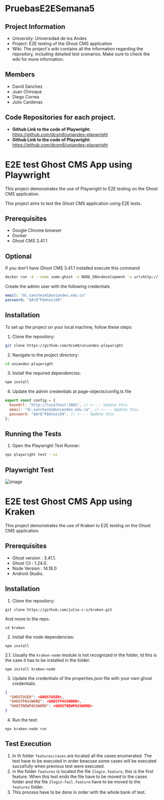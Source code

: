 # PruebasE2ESemana5
## Project Information

- University: Universidad de los Andes
- Project: E2E testing of the Ghost CMS application
- Wiki: The project's wiki contains all the information regarding the repository, including detailed test scenarios. Make sure to check the wiki for more information.
## Members

- David Sánchez
- Juan Chiroque
- Diego Correa
- Julio Cardenas

## Code Repositories for each project.
- **Github Link to the code of Playwright:** https://github.com/dcsm8/uniandes-playwright
- **Github Link to the code of Playwright:** https://github.com/dcsm8/uniandes-playwright

# E2E test Ghost CMS App using Playwright

This project demonstrates the use of Playwright to E2E testing on the Ghost CMS application.

This project aims to test the Ghost CMS application using E2E tests.

## Prerequisites

- Google Chrome browser
- Docker
- Ghost CMS 3.41.1

## Optional

If you don't have Ghost CMS 3.41.1 installed execute this command

```bash
docker run -d --name some-ghost -e NODE_ENV=development -e url=http://localhost:3001 -p 3001:2368 ghost:3.41.1
```

Create the admin user with the following credentials

```yaml
email: "dc.sanchezm1@uniandes.edu.co"
password: "$ArQ^P$Unuzj69"
```

## Installation

To set up the project on your local machine, follow these steps:

1. Clone the repository:

```bash
git clone https://github.com/dcsm8/uniandes-playwright
```

2. Navigate to the project directory:

```bash
cd uniandes-playwright
```

3. Install the required dependencies:

```bash
npm install
```

4. Update the admin credentials at page-objects/config.ts file

```javascript
export const config = {
  baseUrl: "http://localhost:3001", // <---- Update this
  email: "dc.sanchezm1@uniandes.edu.co", // <---- Update this
  password: "$ArQ^P$Unuzj69", // <---- Update this
};
```

## Running the Tests

1. Open the Playwright Test Runner:

```bash
npx playwright test --ui
```
## Playwright Test

![image](https://user-images.githubusercontent.com/124226083/236722304-27b6193d-e8a3-4d48-a919-dbc648fea743.png)


# E2E test Ghost CMS App using Kraken
This project demonstrates the use of Kraken to E2E testing on the Ghost CMS application.

## Prerequisites

- Ghost version :  3.41.1.
- Ghost Cli : 1.24.0.
- Node Version : 14.18.0
- Android Studio.

## Installation

1. Clone the repository:

`git clone https://github.com/julio-c-s/kraken.git`

And move to the repo.

`cd kraken`

2. Install the node dependencies:

`npm install`

2.1. Usually the `kraken-node` module is not recognized in the folder, Id this is the case it has to be installed in the folder.

`npm install kraken-node`

3. Update the credentials of the properties.json file with your own ghost credentials:

```json
{
  "GHOSTUSER": <GHOSTUSER>,
  "GHOSTPASSWORD": <GHOSTPASSWORD>,
  "GHOSTNEWPASSWORD": <GHOSTNEWPASSWORD>
}
```
4. Run the test:

`npx kraken-node run`

## Test Execution

1. In th folder `features/cases` are located all the cases enumerated. The test have to be executed in order beacuse some cases will be executed succefully when previous test were executed.
2. in the folder `features` is located the file  `1login.feature`, this is the first feature. When this test ends the file have to be moved to the cases folder and the file `2login-fail.feature` have to be moved to the `features` folder.
3. This process have to be done in order with the whole bank of test.
